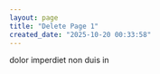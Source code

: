 ```yaml
---
layout: page
title: "Delete Page 1"
created_date: "2025-10-20 00:33:58"
---
```


dolor imperdiet non duis in 
